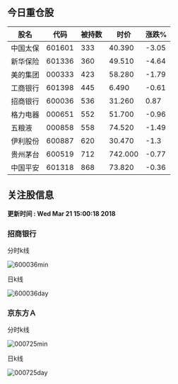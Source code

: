 
## 今日重仓股 

|股名|代码|被持数|时价|涨跌%|
|---|---|---|---|---|
|中国太保|601601|333|40.390|-3.05|
|新华保险|601336|360|49.510|-4.64|
|美的集团|000333|423|58.280|-1.79|
|工商银行|601398|445|6.490|-0.61|
|招商银行|600036|536|31.260|0.87|
|格力电器|000651|552|51.700|-0.96|
|五粮液|000858|558|74.520|-1.49|
|伊利股份|600887|620|30.470|-1.3|
|贵州茅台|600519|712|742.000|-0.77|
|中国平安|601318|868|73.820|-0.36|

## 关注股信息
**更新时间 : Wed Mar 21 15:00:18 2018**
### 招商银行 
分时k线

![600036min](http://image.sinajs.cn/newchart/min/n/sh600036.gif)

日k线

![600036day](http://image.sinajs.cn/newchart/daily/n/sh600036.gif)

### 京东方Ａ 
分时k线

![000725min](http://image.sinajs.cn/newchart/min/n/sz000725.gif)

日k线

![000725day](http://image.sinajs.cn/newchart/daily/n/sz000725.gif)
